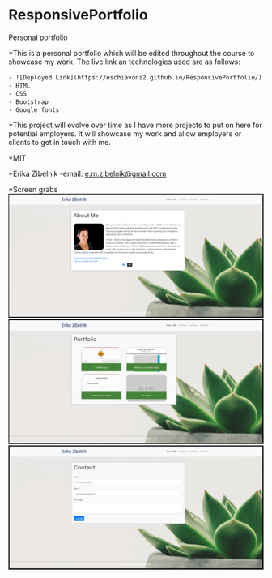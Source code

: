 # ResponsivePortfolio
<!-- Title -->
Personal portfolio 

<!-- Description -->
*This is a personal portfolio which will be edited throughout the course to showcase my work. The live link an technologies used are as follows:

    - ![Deployed Link](https://eschiavoni2.github.io/ResponsivePortfolio/)
    - HTML
    - CSS
    - Bootstrap
    - Google fonts 


<!-- Point of the project -->
*This project will evolve over time as I have more projects to put on here for potential employers. It will showcase my work and allow employers or clients to get in touch with me.


<!-- License -->
*MIT

*Erika Zibelnik
    -email: e.m.zibelnik@gmail.com

*Screen grabs
<img src="./assets/images/Portfolio.PNG" alt="About me screen grab">
<img src="./assets/images/Portfolio1.PNG" alt="Portfolio screen grab">
<img src="./assets/images/Portfolio3.PNG" alt="Contact screen grab">







